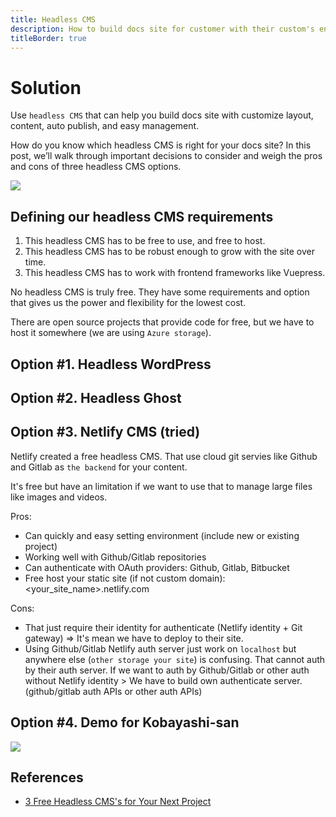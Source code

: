 ```yaml
---
title: Headless CMS
description: How to build docs site for customer with their custom's environment
titleBorder: true
---
```

# Solution

Use `headless CMS` that can help you build docs site with customize layout, content, auto publish, and easy management.

How do you know which headless CMS is right for your docs site? In this post, we’ll walk through important decisions to consider and weigh the pros and cons of three headless CMS options.

![](/images/headless-cms.png)

## Defining our headless CMS requirements

1. This headless CMS has to be free to use, and free to host.
2. This headless CMS has to be robust enough to grow with the site over time.
3. This headless CMS has to work with frontend frameworks like Vuepress.

No headless CMS is truly free. They have some requirements and option that gives us the power and flexibility for the lowest cost.

There are open source projects that provide code for free, but we have to host it somewhere (we are using `Azure storage`).

## Option #1. Headless WordPress

## Option #2. Headless Ghost

## Option #3. Netlify CMS (tried)

Netlify created a free headless CMS. That use cloud git servies like Github and Gitlab as `the backend` for your content.

It's free but have an limitation if we want to use that to manage large files like images and videos.

Pros:

* Can quickly and easy setting environment (include new or existing project)
* Working well with Github/Gitlab repositories
* Can authenticate with OAuth providers: Github, Gitlab, Bitbucket
* Free host your static site (if not custom domain): <your_site_name>.netlify.com

Cons:

* That just require their identity for authenticate (Netlify identity + Git gateway) => It's mean we have to deploy to their site.
* Using Github/Gitlab
    Netlify auth server just work on `localhost` but anywhere else (`other storage your site`) is confusing. That cannot auth by their auth server. If we want to auth by Github/Gitlab or other auth without Netlify identity > We have to build own authenticate server. (github/gitlab auth APIs or other auth APIs)

## **Option #4. Demo for Kobayashi-san**

![](/images/user-documentation-search.png)



## References

* [3 Free Headless CMS's for Your Next Project](https://www.gatsbyjs.org/blog/2019-10-15-free-headless-cms/)
